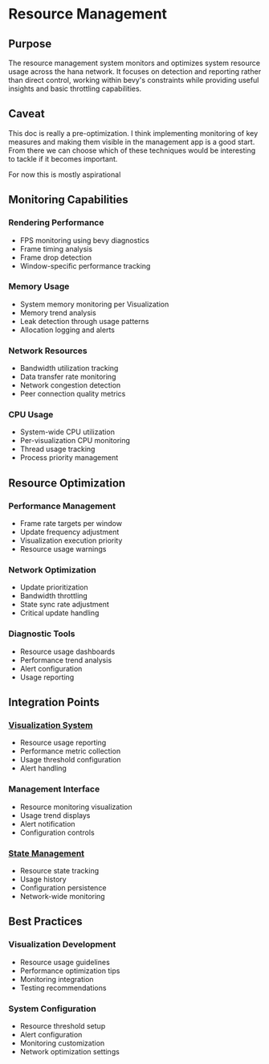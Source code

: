 # Resource Management

## Purpose
The resource management system monitors and optimizes system resource usage across the hana network. It focuses on detection and reporting rather than direct control, working within bevy's constraints while providing useful insights and basic throttling capabilities.
## Caveat
This doc is really a pre-optimization. I think implementing monitoring of key measures and making them visible in the management app is a good start. From there we can choose which of these techniques would be interesting to tackle if it becomes important.

For now this is mostly aspirational
## Monitoring Capabilities
### Rendering Performance
- FPS monitoring using bevy diagnostics
- Frame timing analysis
- Frame drop detection
- Window-specific performance tracking
### Memory Usage
- System memory monitoring per Visualization
- Memory trend analysis
- Leak detection through usage patterns
- Allocation logging and alerts
### Network Resources
- Bandwidth utilization tracking
- Data transfer rate monitoring
- Network congestion detection
- Peer connection quality metrics
### CPU Usage
- System-wide CPU utilization
- Per-visualization CPU monitoring
- Thread usage tracking
- Process priority management
## Resource Optimization
### Performance Management
- Frame rate targets per window
- Update frequency adjustment
- Visualization execution priority
- Resource usage warnings
### Network Optimization
- Update prioritization
- Bandwidth throttling
- State sync rate adjustment
- Critical update handling
### Diagnostic Tools
- Resource usage dashboards
- Performance trend analysis
- Alert configuration
- Usage reporting
## Integration Points
### [Visualization System](./visualization.md)
- Resource usage reporting
- Performance metric collection
- Usage threshold configuration
- Alert handling
### Management Interface
- Resource monitoring visualization
- Usage trend displays
- Alert notification
- Configuration controls
### [State Management](./state.md)
- Resource state tracking
- Usage history
- Configuration persistence
- Network-wide monitoring
## Best Practices
### Visualization Development
- Resource usage guidelines
- Performance optimization tips
- Monitoring integration
- Testing recommendations
### System Configuration
- Resource threshold setup
- Alert configuration
- Monitoring customization
- Network optimization settings
